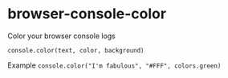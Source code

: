 # browser-console-color
Color your browser console logs

`console.color(text, color, background)`

Example
`console.color("I'm fabulous", "#FFF", colors.green)`

